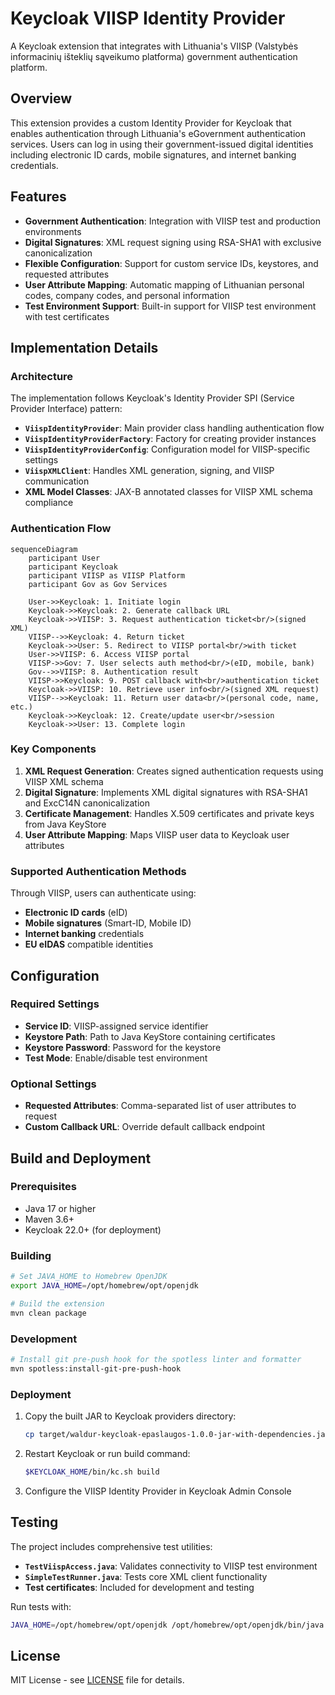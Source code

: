 # Keycloak VIISP Identity Provider

A Keycloak extension that integrates with Lithuania's VIISP (Valstybės informacinių išteklių sąveikumo platforma) government authentication platform.

## Overview

This extension provides a custom Identity Provider for Keycloak that enables authentication through Lithuania's eGovernment authentication services. Users can log in using their government-issued digital identities including electronic ID cards, mobile signatures, and internet banking credentials.

## Features

- **Government Authentication**: Integration with VIISP test and production environments
- **Digital Signatures**: XML request signing using RSA-SHA1 with exclusive canonicalization
- **Flexible Configuration**: Support for custom service IDs, keystores, and requested attributes
- **User Attribute Mapping**: Automatic mapping of Lithuanian personal codes, company codes, and personal information
- **Test Environment Support**: Built-in support for VIISP test environment with test certificates

## Implementation Details

### Architecture

The implementation follows Keycloak's Identity Provider SPI (Service Provider Interface) pattern:

- **`ViispIdentityProvider`**: Main provider class handling authentication flow
- **`ViispIdentityProviderFactory`**: Factory for creating provider instances
- **`ViispIdentityProviderConfig`**: Configuration model for VIISP-specific settings
- **`ViispXMLClient`**: Handles XML generation, signing, and VIISP communication
- **XML Model Classes**: JAX-B annotated classes for VIISP XML schema compliance

### Authentication Flow

```mermaid
sequenceDiagram
    participant User
    participant Keycloak
    participant VIISP as VIISP Platform
    participant Gov as Gov Services

    User->>Keycloak: 1. Initiate login
    Keycloak->>Keycloak: 2. Generate callback URL
    Keycloak->>VIISP: 3. Request authentication ticket<br/>(signed XML)
    VIISP-->>Keycloak: 4. Return ticket
    Keycloak->>User: 5. Redirect to VIISP portal<br/>with ticket
    User->>VIISP: 6. Access VIISP portal
    VIISP->>Gov: 7. User selects auth method<br/>(eID, mobile, bank)
    Gov-->>VIISP: 8. Authentication result
    VIISP->>Keycloak: 9. POST callback with<br/>authentication ticket
    Keycloak->>VIISP: 10. Retrieve user info<br/>(signed XML request)
    VIISP-->>Keycloak: 11. Return user data<br/>(personal code, name, etc.)
    Keycloak->>Keycloak: 12. Create/update user<br/>session
    Keycloak->>User: 13. Complete login
```

### Key Components

1. **XML Request Generation**: Creates signed authentication requests using VIISP XML schema
2. **Digital Signature**: Implements XML digital signatures with RSA-SHA1 and ExcC14N canonicalization
3. **Certificate Management**: Handles X.509 certificates and private keys from Java KeyStore
4. **User Attribute Mapping**: Maps VIISP user data to Keycloak user attributes

### Supported Authentication Methods

Through VIISP, users can authenticate using:
- **Electronic ID cards** (eID)
- **Mobile signatures** (Smart-ID, Mobile ID)
- **Internet banking** credentials
- **EU eIDAS** compatible identities

## Configuration

### Required Settings

- **Service ID**: VIISP-assigned service identifier
- **Keystore Path**: Path to Java KeyStore containing certificates
- **Keystore Password**: Password for the keystore
- **Test Mode**: Enable/disable test environment

### Optional Settings

- **Requested Attributes**: Comma-separated list of user attributes to request
- **Custom Callback URL**: Override default callback endpoint

## Build and Deployment

### Prerequisites

- Java 17 or higher
- Maven 3.6+
- Keycloak 22.0+ (for deployment)

### Building

```bash
# Set JAVA_HOME to Homebrew OpenJDK
export JAVA_HOME=/opt/homebrew/opt/openjdk

# Build the extension
mvn clean package
```

### Development

```bash
# Install git pre-push hook for the spotless linter and formatter
mvn spotless:install-git-pre-push-hook
```

### Deployment

1. Copy the built JAR to Keycloak providers directory:
   ```bash
   cp target/waldur-keycloak-epaslaugos-1.0.0-jar-with-dependencies.jar $KEYCLOAK_HOME/providers/
   ```

2. Restart Keycloak or run build command:
   ```bash
   $KEYCLOAK_HOME/bin/kc.sh build
   ```

3. Configure the VIISP Identity Provider in Keycloak Admin Console

## Testing

The project includes comprehensive test utilities:

- **`TestViispAccess.java`**: Validates connectivity to VIISP test environment
- **`SimpleTestRunner.java`**: Tests core XML client functionality
- **Test certificates**: Included for development and testing

Run tests with:
```bash
JAVA_HOME=/opt/homebrew/opt/openjdk /opt/homebrew/opt/openjdk/bin/java -cp ".:src/main/resources" TestViispAccess
```

## License

MIT License - see [LICENSE](LICENSE) file for details.
